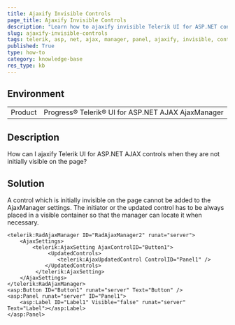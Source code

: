 ```yaml
---
title: Ajaxify Invisible Controls
page_title: Ajaxify Invisible Controls
description: "Learn how to ajaxify invisible Telerik UI for ASP.NET controls."
slug: ajaxify-invisible-controls
tags: telerik, asp, net, ajax, manager, panel, ajaxify, invisible, controls
published: True
type: how-to
category: knowledge-base
res_type: kb
---
```


## Environment

<table>
	<tbody>
		<tr>
			<td>Product</td>
			<td>Progress® Telerik® UI for ASP.NET AJAX AjaxManager</td>
		</tr>
	</tbody>
</table>

## Description

How can I ajaxify Telerik UI for ASP.NET AJAX controls when they are not initially visible on the page?

## Solution  

A control which is initially invisible on the page cannot be added to the AjaxManager settings. The initiator or the updated control has to be always placed in a visible container so that the manager can locate it when necessary.

````ASP.NET
<telerik:RadAjaxManager ID="RadAjaxManager2" runat="server">
	<AjaxSettings>
	    <telerik:AjaxSetting AjaxControlID="Button1">
	         <UpdatedControls>
	            <telerik:AjaxUpdatedControl ControlID="Panel1" />
	        </UpdatedControls>
	     </telerik:AjaxSetting>
	</AjaxSettings>
</telerik:RadAjaxManager>
<asp:Button ID="Button1" runat="server" Text="Button" />
<asp:Panel runat="server" ID="Panel1">
	<asp:Label ID="Label1" Visible="false" runat="server" Text="Label"></asp:Label>
</asp:Panel>
````


